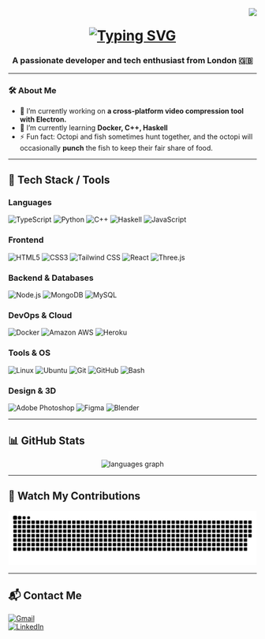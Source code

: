 <img align="right" src="https://visitor-badge.laobi.icu/badge?page_id=hhussain04.hhussain04" />

<h1 align="center">
    <a href="https://git.io/typing-svg">
        <img src="https://readme-typing-svg.demolab.com?font=Titillium+Web&size=35&duration=4000&pause=500&color=00E9F7&width=435&lines=Hey+there+%3A);I'm+Humza.;Fullstack+Developer.;Cybersecurity+Enthusiast."   
        alt="Typing SVG" />
    </a>
</h1>

<h3 align="center">A passionate developer and tech enthusiast from London 🇬🇧</h3>

---

### 🛠️ About Me

- 🔭 I’m currently working on **a cross-platform video compression tool with Electron.**
- 🌱 I’m currently learning **Docker, C++, Haskell**
- ⚡ Fun fact: Octopi and fish sometimes hunt together, and the octopi will occasionally **punch** the fish to keep their fair share of food.

---

## 🚀 Tech Stack / Tools

### Languages  
![TypeScript](https://img.shields.io/badge/TypeScript-3178C6?logo=typescript&logoColor=white&style=for-the-badge)
![Python](https://img.shields.io/badge/Python-3776AB?logo=python&logoColor=white&style=for-the-badge)
![C++](https://img.shields.io/badge/C++-00599C?logo=cplusplus&logoColor=white&style=for-the-badge)
![Haskell](https://img.shields.io/badge/Haskell-5D4F85?logo=haskell&logoColor=white&style=for-the-badge)
![JavaScript](https://img.shields.io/badge/JavaScript-F7DF1E?logo=javascript&logoColor=black&style=for-the-badge)

### Frontend  
![HTML5](https://img.shields.io/badge/HTML5-E34F26?logo=html5&logoColor=white&style=for-the-badge)
![CSS3](https://img.shields.io/badge/CSS3-1572B6?logo=css3&logoColor=white&style=for-the-badge)
![Tailwind CSS](https://img.shields.io/badge/TailwindCSS-06B6D4?logo=tailwindcss&logoColor=black&style=for-the-badge)
![React](https://img.shields.io/badge/React-61DAFB?logo=react&logoColor=black&style=for-the-badge)
![Three.js](https://img.shields.io/badge/Three.js-000000?logo=threedotjs&logoColor=white&style=for-the-badge)

### Backend & Databases  
![Node.js](https://img.shields.io/badge/Node.js-339933?logo=nodedotjs&logoColor=white&style=for-the-badge)
![MongoDB](https://img.shields.io/badge/MongoDB-47A248?logo=mongodb&logoColor=white&style=for-the-badge)
![MySQL](https://img.shields.io/badge/MySQL-4479A1?logo=mysql&logoColor=white&style=for-the-badge)

### DevOps & Cloud  
![Docker](https://img.shields.io/badge/Docker-2496ED?logo=docker&logoColor=white&style=for-the-badge)
![Amazon AWS](https://img.shields.io/badge/AmazonAWS-232F3E?logo=amazonaws&logoColor=white&style=for-the-badge)
![Heroku](https://img.shields.io/badge/Heroku-430098?logo=heroku&logoColor=white&style=for-the-badge)

### Tools & OS  
![Linux](https://img.shields.io/badge/Linux-FCC624?logo=linux&logoColor=black&style=for-the-badge)
![Ubuntu](https://img.shields.io/badge/Ubuntu-E95420?logo=ubuntu&logoColor=white&style=for-the-badge)
![Git](https://img.shields.io/badge/Git-F05032?logo=git&logoColor=white&style=for-the-badge)
![GitHub](https://img.shields.io/badge/GitHub-181717?logo=github&logoColor=white&style=for-the-badge)
![Bash](https://img.shields.io/badge/GNU%20Bash-4EAA25?logo=gnubash&logoColor=white&style=for-the-badge)

### Design & 3D  
![Adobe Photoshop](https://img.shields.io/badge/Adobe%20Photoshop-31A8FF?logo=adobephotoshop&logoColor=black&style=for-the-badge)
![Figma](https://img.shields.io/badge/Figma-F24E1E?logo=figma&logoColor=white&style=for-the-badge)
![Blender](https://img.shields.io/badge/Blender-F5792A?logo=blender&logoColor=black&style=for-the-badge)

---

## 📊 GitHub Stats

<div align="center">
  <img src="https://github-readme-stats.vercel.app/api/top-langs?username=hhussain04&locale=en&hide_title=false&layout=compact&card_width=320&langs_count=5&theme=dracula&hide_border=false" height="150" alt="languages graph"/>
</div>

---

## 🐍 Watch My Contributions  

<p align="center">
  <picture>
    <source media="(prefers-color-scheme: dark)" srcset="https://raw.githubusercontent.com/hhussain04/hhussain04/output/github-snake-dark.svg" />
    <source media="(prefers-color-scheme: light)" srcset="https://raw.githubusercontent.com/hhussain04/hhussain04/output/github-snake.svg" />
    <img alt="github-snake" src="https://raw.githubusercontent.com/hhussain04/hhussain04/output/github-snake.svg" />
  </picture>
</p>

---

## 📬 Contact Me  

[![Gmail](https://img.shields.io/static/v1?message=Gmail&logo=gmail&label=&color=D14836&logoColor=white&labelColor=&style=for-the-badge)](mailto:hussainhumza0403@gmail.com)  
[![LinkedIn](https://img.shields.io/static/v1?message=LinkedIn&logo=linkedin&label=&color=0077B5&logoColor=white&labelColor=&style=for-the-badge)](https://www.linkedin.com/in/humzahussain04/)

